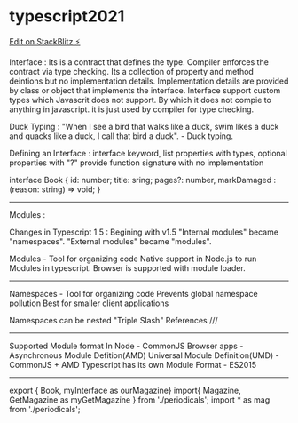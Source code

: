 # typescript2021

[Edit on StackBlitz ⚡️](https://stackblitz.com/edit/typescript2021)

Interface : 
Its is a contract that defines the type.
Compiler enforces the contract via type checking.
Its a collection of property and method deintions but no implementation details.
Implementation details are provided by class or object that implements the interface.
Interface support custom types which Javascrit does not support. By which it does not compie to anything in javascript. it is just used by compiler for type checking.

Duck Typing :
"When I see a bird that walks like a duck, swim likes a duck and quacks like a duck, I call that bird a duck". - Duck typing.

Defining an Interface :
interface keyword,
list properties with types,
optional properties with "?"
provide function signature with no implementation

interface Book {
  id: number;
  title: sring;
  pages?: number,
  markDamaged : (reason: string) => void; 
}


----------------------------------------------------------------

Modules :

Changes in Typescript 1.5 :
Begining with v1.5 
"Internal modules" became "namespaces".
"External modules" became "modules".

Modules -
Tool for organizing code
Native support in Node.js to run Modules in typescript.
Browser is supported with module loader.

-------------------------------------------------------------------

Namespaces - 
Tool for organizing code
Prevents global namespace pollution
Best for smaller client applications

Namespaces can be nested
"Triple Slash" References
///<refernce path = membership.ts />

------------------------------------------------------------------

Supported Module format 
In Node - CommonJS
Browser apps - Asynchronous Module Defition(AMD)
Universal Module Definition(UMD) - CommonJS + AMD
Typescript has its own Module Format - ES2015

-------------------------------------------------------------

export { Book, myInterface as ourMagazine}
import{ Magazine, GetMagazine as myGetMagazine } from './periodicals';
import * as mag from './periodicals';


